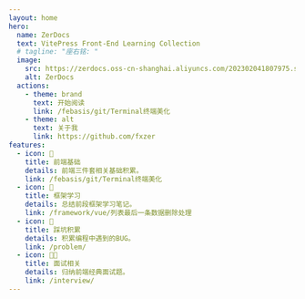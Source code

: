 ```yaml
---
layout: home
hero:
  name: ZerDocs
  text: VitePress Front-End Learning Collection
  # tagline: "座右铭: "
  image:
    src: https://zerdocs.oss-cn-shanghai.aliyuncs.com/202302041807975.svg
    alt: ZerDocs
  actions:
    - theme: brand
      text: 开始阅读
      link: /febasis/git/Terminal终端美化
    - theme: alt
      text: 关于我
      link: https://github.com/fxzer
features:
  - icon: 🎨
    title: 前端基础
    details: 前端三件套相关基础积累。
    link: /febasis/git/Terminal终端美化
  - icon: 🚚
    title: 框架学习
    details: 总结前段框架学习笔记。
    link: /framework/vue/列表最后一条数据删除处理
  - icon: 📝
    title: 踩坑积累
    details: 积累编程中遇到的BUG。
    link: /problem/
  - icon: 🧑‍💻
    title: 面试相关
    details: 归纳前端经典面试题。
    link: /interview/
---
```

